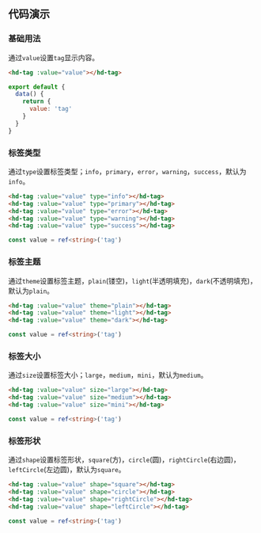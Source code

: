 
## 代码演示
### 基础用法
通过`value`设置`tag`显示内容。
``` html
<hd-tag :value="value"></hd-tag>
```
``` js
export default {
  data() {
    return {
      value: 'tag'
    }
  }
}
```
### 标签类型
通过`type`设置标签类型；`info`，`primary`，`error`，`warning`，`success`，默认为`info`。
``` html
<hd-tag :value="value" type="info"></hd-tag>
<hd-tag :value="value" type="primary"></hd-tag>
<hd-tag :value="value" type="error"></hd-tag>
<hd-tag :value="value" type="warning"></hd-tag>
<hd-tag :value="value" type="success"></hd-tag>
```
``` ts
const value = ref<string>('tag')
```
### 标签主题
通过`theme`设置标签主题，`plain`(镂空)，`light`(半透明填充)，`dark`(不透明填充)，默认为`plain`。
``` html
<hd-tag :value="value" theme="plain"></hd-tag>
<hd-tag :value="value" theme="light"></hd-tag>
<hd-tag :value="value" theme="dark"></hd-tag>
```
``` ts
const value = ref<string>('tag')
```

### 标签大小
通过`size`设置标签大小；`large`，`medium`，`mini`，默认为`medium`。
``` html
<hd-tag :value="value" size="large"></hd-tag>
<hd-tag :value="value" size="medium"></hd-tag>
<hd-tag :value="value" size="mini"></hd-tag>
```
``` ts
const value = ref<string>('tag')
```

### 标签形状
通过`shape`设置标签形状，`square`(方)，`circle`(圆)，`rightCircle`(右边圆)，`leftCircle`(左边圆)，默认为`square`。
``` html
<hd-tag :value="value" shape="square"></hd-tag>
<hd-tag :value="value" shape="circle"></hd-tag>
<hd-tag :value="value" shape="rightCircle"></hd-tag>
<hd-tag :value="value" shape="leftCircle"></hd-tag>
```
``` ts
const value = ref<string>('tag')
```
